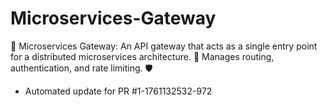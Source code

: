 # Microservices-Gateway
🚦 Microservices Gateway: An API gateway that acts as a single entry point for a distributed microservices architecture. 🔗 Manages routing, authentication, and rate limiting. 🛡️


- Automated update for PR #1-1761132532-972